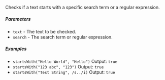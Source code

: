 Checks if a text starts with a specific search term or a regular expression.

##### Parameters
* `text` - The text to be checked.
* `search` - The search term or regular expression.

##### Examples
* `startsWith("Hello World", "Hello")` Output: `true`
* `startsWith("123 abc", "123")` Output: `true`
* `startsWith("Test String", /s../i)` Output: `true`
